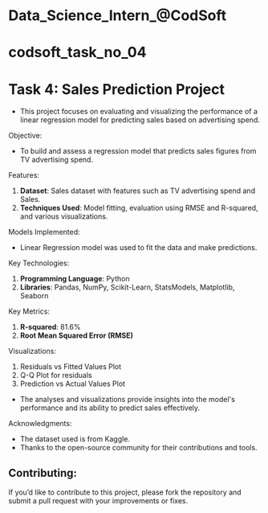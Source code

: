 # Data_Science_Intern_@CodSoft
# codsoft_task_no_04

# Task 4: Sales Prediction Project
- This project focuses on evaluating and visualizing the performance of a linear regression model for predicting sales based on advertising spend.

Objective:
- To build and assess a regression model that predicts sales figures from TV advertising spend.
  
Features:
1. **Dataset**: Sales dataset with features such as TV advertising spend and Sales.
2. **Techniques Used**: Model fitting, evaluation using RMSE and R-squared, and various visualizations.

Models Implemented:
- Linear Regression model was used to fit the data and make predictions.

Key Technologies:
1. **Programming Language**: Python
2. **Libraries**: Pandas, NumPy, Scikit-Learn, StatsModels, Matplotlib, Seaborn

Key Metrics:
1. **R-squared**: 81.6%
2. **Root Mean Squared Error (RMSE)**

Visualizations:
1. Residuals vs Fitted Values Plot
2. Q-Q Plot for residuals
3. Prediction vs Actual Values Plot

- The analyses and visualizations provide insights into the model's performance and its ability to predict sales effectively.

Acknowledgments:
- The dataset used is from Kaggle.
- Thanks to the open-source community for their contributions and tools.

## Contributing:
If you’d like to contribute to this project, please fork the repository and submit a pull request with your improvements or fixes.
